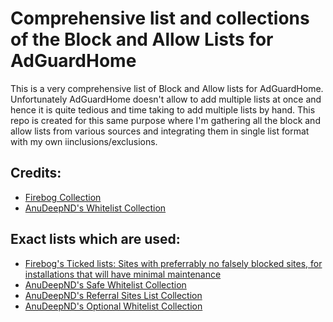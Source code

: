 # Comprehensive list and collections of the Block and Allow Lists for AdGuardHome
This is a very comprehensive list of Block and Allow lists for AdGuardHome.
Unfortunately AdGuardHome doesn't allow to add multiple lists at once and hence it is quite tedious and time taking to add multiple lists by hand.
This repo is created for this same purpose where I'm gathering all the block and allow lists from various sources and integrating them in single list format with my own iinclusions/exclusions.

## Credits:
* [Firebog Collection](https://firebog.net/)
* [AnuDeepND's Whitelist Collection](https://github.com/anudeepND/whitelist)

## Exact lists which are used:
* [Firebog's Ticked lists: Sites with preferrably no falsely blocked sites, for installations that will have minimal maintenance](https://v.firebog.net/hosts/lists.php?type=tick)
* [AnuDeepND's Safe Whitelist Collection](https://raw.githubusercontent.com/anudeepND/whitelist/master/domains/whitelist.txt)
* [AnuDeepND's Referral Sites List Collection](https://raw.githubusercontent.com/anudeepND/whitelist/master/domains/referral-sites.txt)
* [AnuDeepND's Optional Whitelist Collection](https://raw.githubusercontent.com/anudeepND/whitelist/master/domains/optional-list.txt)

